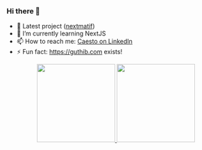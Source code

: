 ### Hi there 👋


- 🔭 Latest project ([nextmatif](https://github.com/cstmrc3130/nextmatif))
- 🌱 I’m currently learning NextJS
- 📫 How to reach me: [Caesto on LinkedIn](https://id.linkedin.com/in/caesto-marco-tampubolon-a74263181)
- ⚡ Fun fact: https://guthib.com exists!


<p align="center">
<a href="#">
  <img height="180em" src="https://github-readme-stats-eight-theta.vercel.app/api?username=cstmrc3130&show_icons=true&theme=algolia&include_all_commits=true&count_private=true"/>
  <img height="180em" src="https://github-readme-stats-eight-theta.vercel.app/api/top-langs/?username=cstmrc3130&layout=compact&layout=compact&theme=algolia"/>
</a>
</p>
